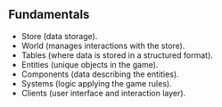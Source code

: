 ## Fundamentals

- Store (data storage).
- World (manages interactions with the store).
- Tables (where data is stored in a structured format).
- Entities (unique objects in the game).
- Components (data describing the entities).
- Systems (logic applying the game rules).
- Clients (user interface and interaction layer).

